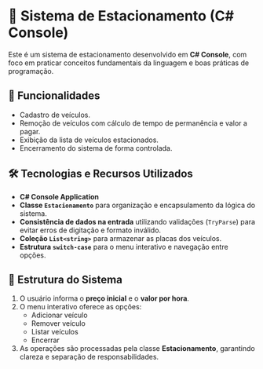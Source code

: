 # 🚗 Sistema de Estacionamento (C# Console)

Este é um sistema de estacionamento desenvolvido em **C# Console**, com foco em praticar conceitos fundamentais da linguagem e boas práticas de programação.  

## 📌 Funcionalidades
- Cadastro de veículos.
- Remoção de veículos com cálculo de tempo de permanência e valor a pagar.
- Exibição da lista de veículos estacionados.
- Encerramento do sistema de forma controlada.

## 🛠️ Tecnologias e Recursos Utilizados
- **C# Console Application**
- **Classe `Estacionamento`** para organização e encapsulamento da lógica do sistema.
- **Consistência de dados na entrada** utilizando validações (`TryParse`) para evitar erros de digitação e formato inválido.
- **Coleção `List<string>`** para armazenar as placas dos veículos.
- **Estrutura `switch-case`** para o menu interativo e navegação entre opções.

## 📖 Estrutura do Sistema
1. O usuário informa o **preço inicial** e o **valor por hora**.
2. O menu interativo oferece as opções:
   - Adicionar veículo
   - Remover veículo
   - Listar veículos
   - Encerrar
3. As operações são processadas pela classe **Estacionamento**, garantindo clareza e separação de responsabilidades.
